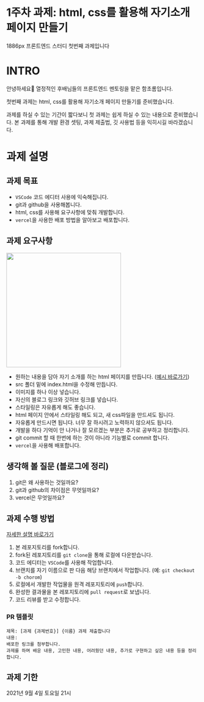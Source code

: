 # 1주차 과제: html, css를 활용해 자기소개 페이지 만들기 
1886px 프론트엔드 스터디 첫번째 과제입니다

# INTRO
안녕하세요🙂 열정적인 후배님들의 프론트엔드 멘토링을 맡은 함초롬입니다.

첫번째 과제는  html, css를 활용해 자기소개 페이지 만들기를 준비했습니다.

과제를 하실 수 있는 기간이 짧다보니 첫 과제는 쉽게 하실 수 있는 내용으로 준비했습니다. 본 과제를 통해 개발 환경 셋팅, 과제 제출법, 깃 사용법 등을 익히시길 바라겠습니다.


# 과제 설명
## 과제 목표
- ```VSCode``` 코드 에디터 사용에 익숙해집니다.
- git과 github을 사용해봅니다.
- html, css를 사용해 요구사항에 맞춰 개발합니다.
- ```vercel```을 사용한 배포 방법을 알아보고 배포합니다.


## 과제 요구사항
<image src="https://user-images.githubusercontent.com/52379950/131772420-d5bde748-14f4-49c2-abc1-344e509cb547.png" width="300px"/>

- 원하는 내용을 담아 자기 소개를 하는 html 페이지를 만듭니다. ([예시 바로가기](https://html-css-1886px.vercel.app/))
- src 폴더 밑에 index.html을 수정해 만듭니다.
- 이미지를 하나 이상 넣습니다.
- 자신의 블로그 링크와 깃허브 링크를 넣습니다.
- 스타일링은 자유롭게 해도 좋습니다.
- html 페이지 안에서 스타일링 해도 되고, 새 css파일을 만드셔도 됩니다.
- 자유롭게 만드시면 됩니다. 너무 잘 하시려고 노력하지 않으셔도 됩니다.
- 개발을 하다 기억이 안 나거나 잘 모르겠는 부분은 추가로 공부하고 정리합니다.
- git commit 할 때 한번에 하는 것이 아니라 기능별로 commit 합니다. 
- ```vercel```을 사용해 배포합니다.


## 생각해 볼 질문 (블로그에 정리)
1. git은 왜 사용하는 것일까요?
2. git과 github의 차이점은 무엇일까요?
3. vercel은 무엇일까요?


## 과제 수행 방법
[자세한 설명 바로가기](https://github.com/chorom-ham/html-css-1886px/blob/main/docs/%EA%B3%BC%EC%A0%9C%EC%88%98%ED%96%89%EB%B0%A9%EB%B2%95.md)

1. 본 레포지토리를 fork합니다.
2. fork된 레포지토리를 ```git clone```을 통해 로컬에 다운받습니다.
3. 코드 에디터는 ```VSCode```를 사용해 작업합니다.
4. 브랜치를 자기 이름으로 판 다음 해당 브랜치에서 작업합니다. (예: ```git checkout -b chorom```)
5. 로컬에서 개발한 작업물을 원격 레포지토리에 ```push```합니다.
6. 완성한 결과물을 본 레포지토리에 ```pull request```로 보냅니다.
7. 코드 리뷰를 받고 수정합니다.


### PR 템플릿
```
제목: [과제 {과제번호}] {이름} 과제 제출합니다
내용:
배포한 링크를 첨부합니다.
과제를 하며 배운 내용, 고민한 내용, 어려웠던 내용, 추가로 구현하고 싶은 내용 등을 정리합니다.
```


## 과제 기한
2021년 9월 4일 토요일 21시
